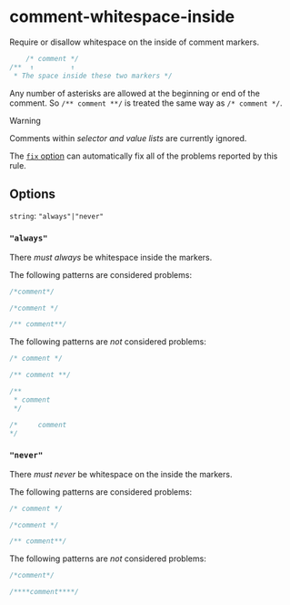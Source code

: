 # comment-whitespace-inside

Require or disallow whitespace on the inside of comment markers.

<!-- prettier-ignore -->
```css
    /* comment */
/**  ↑         ↑
 * The space inside these two markers */
```

Any number of asterisks are allowed at the beginning or end of the comment. So `/** comment **/` is treated the same way as `/* comment */`.

> [!WARNING]
> Comments within _selector and value lists_ are currently ignored.

The [`fix` option](https://github.com/stylelint/stylelint/16.10.0/docs/user-guide/options.md#fix) can automatically fix all of the problems reported by this rule.

## Options

`string`: `"always"|"never"`

### `"always"`

There _must always_ be whitespace inside the markers.

The following patterns are considered problems:

<!-- prettier-ignore -->
```css
/*comment*/
```

<!-- prettier-ignore -->
```css
/*comment */
```

<!-- prettier-ignore -->
```css
/** comment**/
```

The following patterns are _not_ considered problems:

<!-- prettier-ignore -->
```css
/* comment */
```

<!-- prettier-ignore -->
```css
/** comment **/
```

<!-- prettier-ignore -->
```css
/**
 * comment
 */
```

<!-- prettier-ignore -->
```css
/*     comment
*/
```

### `"never"`

There _must never_ be whitespace on the inside the markers.

The following patterns are considered problems:

<!-- prettier-ignore -->
```css
/* comment */
```

<!-- prettier-ignore -->
```css
/*comment */
```

<!-- prettier-ignore -->
```css
/** comment**/
```

The following patterns are _not_ considered problems:

<!-- prettier-ignore -->
```css
/*comment*/
```

<!-- prettier-ignore -->
```css
/****comment****/
```
